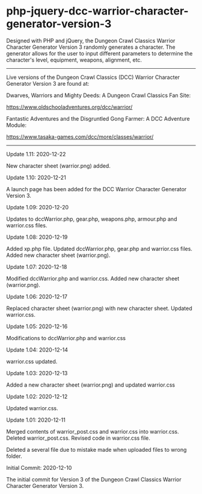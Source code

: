 # php-jquery-dcc-warrior-character-generator-version-3
Designed with PHP and jQuery, the Dungeon Crawl Classics Warrior Character Generator Version 3 randomly generates a character. The generator allows for the user to input different parameters to determine the character's level, equipment, weapons, alignment, etc.

----------------------------------------------------------------------------

Live versions of the Dungeon Crawl Classics (DCC) Warrior Character Generator Version 3 are found at:

Dwarves, Warriors and Mighty Deeds: A Dungeon Crawl Classics Fan Site:

https://www.oldschooladventures.org/dcc/warrior/

Fantastic Adventures and the Disgruntled Gong Farmer: A DCC Adventure Module:

https://www.tasaka-games.com/dcc/more/classes/warrior/


-----------------------------------------------------------------------------

Update 1.11: 2020-12-22

New character sheet (warrior.png) added.


Update 1.10: 2020-12-21

A launch page has been added for the DCC Warrior Character Generator Version 3.


Update 1.09: 2020-12-20

Updates to dccWarrior.php, gear.php, weapons.php, armour.php and warrior.css files. 


Update 1.08: 2020-12-19

Added xp.php file.  Updated dccWarrior.php, gear.php and warrior.css files. Added new character sheet (warrior.png).


Update 1.07: 2020-12-18

Modified dccWarrior.php and warrior.css.  Added new character sheet (warrior.png).


Update 1.06: 2020-12-17

Replaced character sheet (warrior.png) with new character sheet. Updated warrior.css.


Update 1.05: 2020-12-16

Modifications to dccWarrior.php and warrior.css


Update 1.04: 2020-12-14

warrior.css updated.


Update 1.03: 2020-12-13

Added a new character sheet (warrior.png) and updated warrior.css

Update 1.02: 2020-12-12

Updated warrior.css.


Update 1.01: 2020-12-11

Merged contents of warrior_post.css and warrior.css into warrior.css.  Deleted warrior_post.css.  Revised code in warrior.css file.

Deleted a several file due to mistake made when uploaded files to wrong folder.


Initial Commit: 2020-12-10

The initial commit for Version 3 of the Dungeon Crawl Classics Warrior Character Generator Version 3.

